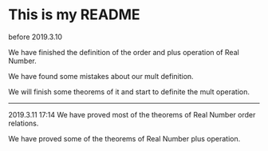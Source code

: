 # This is my README

before 2019.3.10

We have finished the definition of the order and plus operation of Real Number.

We have found some mistakes about our mult definition.

We will finish some theorems of it and start to definite the mult operation.

--------------------------------------------------
2019.3.11 17:14
We have proved most of the theorems of Real Number order relations.

We have proved some of the theorems of Real Number plus operation.